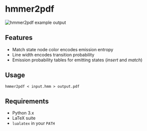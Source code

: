 # hmmer2pdf

![hmmer2pdf example output](img/hmmer2pdf_example.png?raw=true "hmmer2pdf example output")

## Features

 * Match state node color encodes emission entropy
 * Line width encodes transition probability
 * Emission probability tables for emitting states (*insert* and *match*)

## Usage

```
hmmer2pdf < input.hmm > output.pdf
```

## Requirements

 * Python 3.x
 * LaTeX suite
 * `lualatex` in your `PATH`
